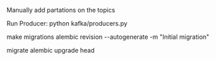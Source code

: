 Manually add partations on the topics

Run Producer:
python kafka/producers.py

make migrations
alembic revision --autogenerate -m "Initial migration"

migrate
alembic upgrade head
